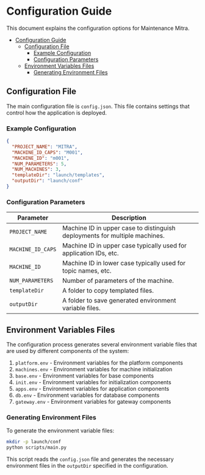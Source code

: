 # Configuration Guide

This document explains the configuration options for Maintenance Mitra.
- [Configuration Guide](#configuration-guide)
  - [Configuration File](#configuration-file)
    - [Example Configuration](#example-configuration)
    - [Configuration Parameters](#configuration-parameters)
  - [Environment Variables Files](#environment-variables-files)
    - [Generating Environment Files](#generating-environment-files)

## Configuration File

The main configuration file is `config.json`. This file contains settings that control how the application is deployed.

### Example Configuration

```json
{
  "PROJECT_NAME": "MITRA",
  "MACHINE_ID_CAPS": "M001",
  "MACHINE_ID": "m001",
  "NUM_PARAMETERS": 5,
  "NUM_MACHINES": 3,
  "templateDir": "launch/templates",
  "outputDir": "launch/conf"
}
```

### Configuration Parameters

| Parameter         | Description                                                                |
| ----------------- | -------------------------------------------------------------------------- |
| `PROJECT_NAME`    | Machine ID in upper case to distinguish deployments for multiple machines. |
| `MACHINE_ID_CAPS` | Machine ID in upper case typically used for application IDs, etc.          |
| `MACHINE_ID`      | Machine ID in lower case typically used for topic names, etc.              |
| `NUM_PARAMETERS`  | Number of parameters of the machine.                                       |
| `templateDir`     | A folder to copy templated files.                                          |
| `outputDir`       | A folder to save generated environment variable files.                     |

## Environment Variables Files

The configuration process generates several environment variable files that are used by different components of the system:

1. `platform.env` - Environment variables for the platform components
2. `machines.env` - Environment variables for machine initialization
3. `base.env` - Environment variables for base components
4. `init.env` - Environment variables for initialization components
5. `apps.env` - Environment variables for application components
6. `db.env` - Environment variables for database components
7. `gateway.env` - Environment variables for gateway components

### Generating Environment Files

To generate the environment variable files:

```bash
mkdir -p launch/conf
python scripts/main.py
```

This script reads the `config.json` file and generates the necessary environment files in the `outputDir` specified in the configuration.
